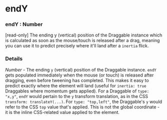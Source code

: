 # endY

### endY : Number

\[read-only] The ending y (vertical) position of the Draggable instance which is calculated as soon as the mouse/touch is released after a drag, meaning you can use it to predict precisely where it'll land after a `inertia` flick.

### Details[​](#details "Direct link to Details")

*Number* - The ending `y` (vertical) position of the Draggable instance. `endY` gets populated immediately when the mouse (or touch) is released after dragging, even before tweening has completed. This makes it easy to predict exactly where the element will land (useful for `inertia: true` Draggables where momentum gets applied). For a Draggable of `type: "x,y"`, `endY` would pertain to the `y` transform translation, as in the CSS `transform: translateY(...)`. For `type: "top,left"`, the Draggable's `y` would refer to the CSS `top` value that's applied. This is not the global coordinate - it is the inline CSS-related value applied to the element.
